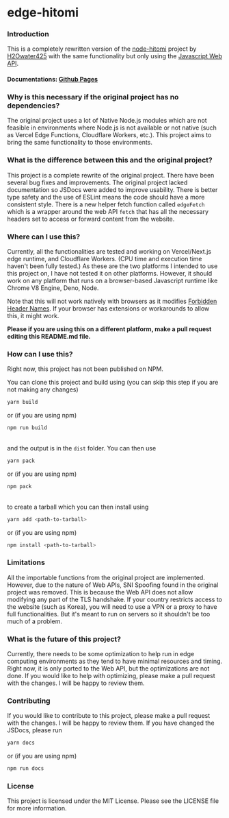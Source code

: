 # edge-hitomi

### Introduction
This is a completely rewritten version of the 
[node-hitomi](https://github.com/H2Owater425/node-hitomi) project by 
[H2Owater425](https://github.com/H2Owater425) with the same functionality 
but only using the 
[Javascript Web API](https://developer.mozilla.org/en-US/docs/Web/API).

#### Documentations: [Github Pages](https://ztmayo.github.io/edge-hitomi/)

### Why is this necessary if the original project has no dependencies?
The original project uses a lot of Native Node.js modules which are not 
feasible in environments where Node.js is not available or not native (such 
as Vercel Edge Functions, Cloudflare Workers, etc.). This project aims to 
bring the same functionality to those environments.

### What is the difference between this and the original project?
This project is a complete rewrite of the original project. There have been 
several bug fixes and improvements. The original project lacked documentation 
so JSDocs were added to improve usability. There is better type safety and 
the use of ESLint means the code should have a more consistent style. There is a 
new helper fetch function called `edgeFetch` which is a wrapper around the
web API `fetch` that has all the necessary headers set to access or forward content 
from the website. 

### Where can I use this?
Currently, all the functionalities are tested and working on Vercel/Next.js 
edge runtime, and Cloudflare Workers. (CPU time and execution time haven't been fully tested.) As these are the two platforms I 
intended to use this project on, I have not tested it on other platforms. 
However, it should work on any platform that runs on a browser-based Javascript runtime like Chrome V8 Engine, Deno, Node. 

Note that this will not work natively with browsers as it modifies 
[Forbidden Header Names](https://developer.mozilla.org/en-US/docs/Glossary/Forbidden_header_name).
If your browser has extensions or workarounds to allow this, it might work.

**Please if 
you are using this on a different platform, make a pull request editing this 
README.md file.**

### How can I use this?
Right now, this project has not been published on NPM. 

You can clone this project and 
build using (you can skip this step if you are not making any changes)
```bash
yarn build
```
or (if you are using npm)
```bash
npm run build
```
\
and the output is in the `dist` folder. You can then use
```bash
yarn pack
```
or (if you are using npm)
```bash
npm pack
```
\
to create a tarball which you can then install using
```bash
yarn add <path-to-tarball>
```
or (if you are using npm)
```bash
npm install <path-to-tarball>
```

### Limitations
All the importable functions from the original project are implemented. 
However, due to the nature of Web APIs, SNI Spoofing found in the original 
project was removed. This is because the Web API does not allow modifying 
any part of the TLS handshake. If your country restricts access to the website 
(such as Korea), you will need to use a VPN or a proxy to have full 
functionalities. But it's meant to run on servers so it shouldn't be too much of a 
problem.

### What is the future of this project?
Currently, there needs to be some optimization to help run in edge computing 
environments as they tend to have minimal resources and timing. Right 
now, it is only ported to the Web API, but the optimizations are not done. 
If you would like to help with optimizing, please make a pull request with 
the changes. I will be happy to review them.

### Contributing
If you would like to contribute to this project, please make a pull request
with the changes. I will be happy to review them. If you have changed the
JSDocs, please run
```bash
yarn docs
```
or (if you are using npm)
```bash
npm run docs
```

### License
This project is licensed under the MIT License. Please see the
LICENSE file for more information.
